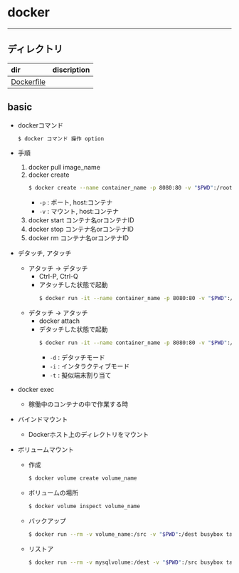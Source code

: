 # docker
---
## ディレクトリ
|dir|discription|
|:--|:--|
|[Dockerfile](./src/Dockerfile_memo.md)||
## basic
- dockerコマンド
    ~~~bash
    $ docker コマンド 操作 option
    ~~~
- 手順
    1. docker pull image_name
    1. docker create
        ~~~bash
        $ docker create --name container_name -p 8080:80 -v "$PWD":/root image_name
        ~~~
        - `-p` : ポート,  host:コンテナ
        - `-v` : マウント, host:コンテナ
    1. docker start コンテナ名orコンテナID
    1. docker stop コンテナ名orコンテナID
    1. docker rm コンテナ名orコンテナID

- デタッチ, アタッチ
    - アタッチ -> デタッチ
        - Ctrl-P, Ctrl-Q
        - アタッチした状態で起動
            ~~~bash
            $ docker run -it --name container_name -p 8080:80 -v "$PWD":/root image_name
            ~~~
    - デタッチ -> アタッチ
        - docker attach
        - デタッチした状態で起動
            ~~~bash
            $ docker run -it --name container_name -p 8080:80 -v "$PWD":/root image_name
            ~~~
            - `-d` : デタッチモード
            - `-i` : インタラクティブモード
            - `-t` : 擬似端末割り当て 

-  docker exec
    - 稼働中のコンテナの中で作業する時

-  バインドマウント
    - Dockerホスト上のディレクトリをマウント

- ボリュームマウント
    - 作成
        ~~~bash
        $ docker volume create volume_name 
        ~~~
    - ボリュームの場所
        ~~~bash
        $ docker volume inspect volume_name
        ~~~
    - バックアップ
        ~~~bash
        $ docker run --rm -v volume_name:/src -v "$PWD":/dest busybox tar czvf /dest/backup.tar.gz -C /src .
        ~~~
    - リストア
        ~~~bash
        $ docker run --rm -v mysqlvolume:/dest -v "$PWD":/src busybox tar xzf /src/backup.tar.gz -C /dest
        ~~~